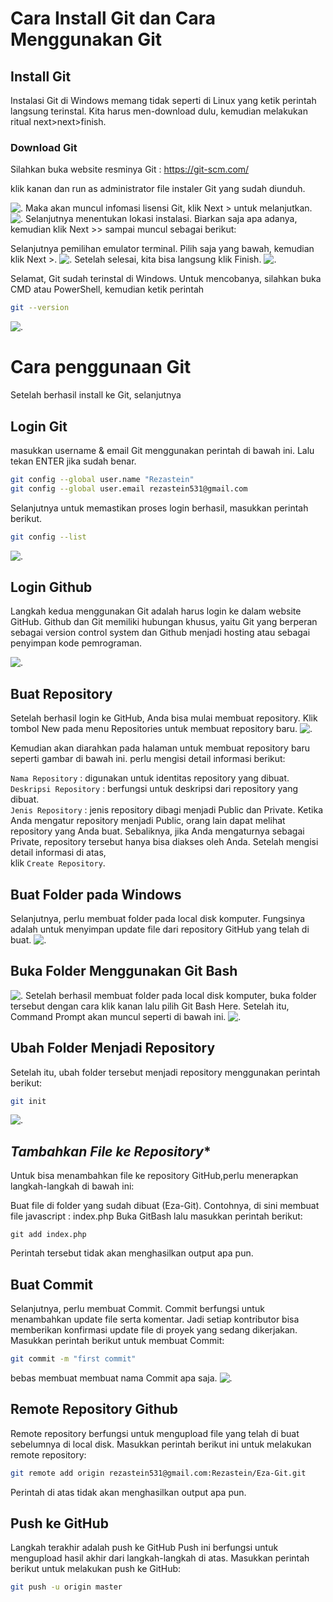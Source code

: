 # **Cara Install Git  dan Cara Menggunakan Git**
## **Install Git**
Instalasi Git di Windows memang tidak seperti di Linux yang ketik perintah langsung terinstal.
Kita harus men-download dulu, kemudian melakukan ritual next>next>finish.

### **Download Git**
Silahkan buka website resminya Git : https://git-scm.com/


klik kanan dan run as administrator file instaler Git yang sudah diunduh.

![.](ScreenShot/1.jpg)
Maka akan muncul infomasi lisensi Git, klik Next > untuk melanjutkan.
![.](ScreenShot/2.jpg)
Selanjutnya menentukan lokasi instalasi. Biarkan saja apa adanya, kemudian klik Next >> sampai muncul sebagai berikut:

Selanjutnya pemilihan emulator terminal. Pilih saja yang bawah, kemudian klik Next >.
![.](ScreenShot/12.jpg)
Setelah selesai, kita bisa langsung klik Finish.
![.](ScreenShot/17.jpg)

Selamat, Git sudah terinstal di Windows. Untuk mencobanya, silahkan buka CMD atau PowerShell, kemudian ketik perintah 
```sh
git --version
```
![.](ScreenShot/18.jpg)
# **Cara penggunaan Git**

Setelah berhasil install ke Git, selanjutnya
## **Login Git**

masukkan username & email Git menggunakan perintah di bawah ini. Lalu tekan ENTER jika sudah benar.

```sh
git config --global user.name "Rezastein"
git config --global user.email rezastein531@gmail.com
```
Selanjutnya untuk memastikan proses login berhasil, masukkan perintah berikut.
```sh
git config --list
```

![.](ScreenShot/19.jpg)

## **Login Github**
Langkah kedua menggunakan Git adalah harus login ke dalam website GitHub. Github dan Git memiliki hubungan khusus, yaitu Git yang berperan sebagai version control system dan Github menjadi hosting atau sebagai penyimpan kode pemrograman.

![.](ScreenShot/21.jpg)


## **Buat Repository**
Setelah berhasil login ke GitHub, Anda bisa mulai membuat repository. Klik tombol New pada menu Repositories untuk membuat repository baru.
![.](ScreenShot/22.jpg)

Kemudian akan diarahkan pada halaman untuk membuat repository baru seperti gambar di bawah ini.
perlu mengisi detail informasi berikut:

```Nama Repository``` : digunakan untuk identitas repository yang dibuat.
<br>
```Deskripsi Repository``` : berfungsi untuk deskripsi dari repository yang dibuat.
<br>
```Jenis Repository```   : jenis repository  dibagi menjadi Public dan Private. Ketika Anda mengatur repository menjadi Public, orang lain dapat melihat repository yang Anda buat. Sebaliknya, jika Anda mengaturnya sebagai Private, repository tersebut hanya bisa diakses oleh Anda.
Setelah mengisi detail informasi di atas, 
<br>
klik ```Create Repository```.

## **Buat Folder pada Windows**
Selanjutnya, perlu membuat folder pada local disk komputer. Fungsinya adalah untuk menyimpan update file dari repository GitHub yang telah di buat.
![.](ScreenShot/23.jpg)
## **Buka Folder Menggunakan Git Bash**
![.](ScreenShot/24.jpg)
Setelah berhasil membuat folder pada local disk komputer,  buka folder tersebut dengan cara klik kanan lalu pilih Git Bash Here. Setelah itu, Command Prompt akan muncul seperti di bawah ini. 
![.](ScreenShot/25.jpg)
## **Ubah Folder Menjadi Repository**
Setelah itu, ubah folder tersebut menjadi repository menggunakan perintah berikut:
```sh
git init
```
![.](ScreenShot/26.jpg)

## *Tambahkan File ke Repository**
Untuk bisa menambahkan file ke repository GitHub,perlu menerapkan langkah-langkah di bawah ini:

Buat file di folder yang sudah dibuat (Eza-Git). Contohnya, di sini  membuat file javascript : index.php
Buka GitBash lalu masukkan perintah berikut:
```
git add index.php
```
Perintah tersebut tidak akan menghasilkan output apa pun.

## **Buat Commit**
Selanjutnya, perlu membuat Commit. Commit berfungsi untuk menambahkan update file serta komentar. Jadi setiap kontributor bisa memberikan konfirmasi update file di proyek yang sedang dikerjakan. Masukkan perintah berikut untuk membuat Commit:
```sh
git commit -m "first commit"
```
bebas membuat membuat nama Commit apa saja.
![.](ScreenShot/27.jpg)

## **Remote Repository Github**
Remote repository berfungsi untuk mengupload file yang telah di buat sebelumnya di local disk. Masukkan perintah berikut ini untuk melakukan remote repository:
```sh
git remote add origin rezastein531@gmail.com:Rezastein/Eza-Git.git
```
Perintah di atas tidak akan menghasilkan output apa pun.

## **Push ke GitHub**
Langkah terakhir adalah push ke GitHub Push ini berfungsi untuk mengupload hasil akhir dari langkah-langkah di atas. Masukkan perintah berikut untuk melakukan push ke GitHub:
```sh
git push -u origin master
```

